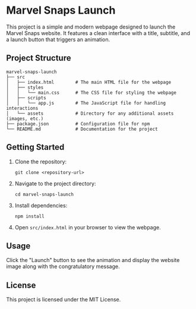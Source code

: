 # Marvel Snaps Launch

This project is a simple and modern webpage designed to launch the Marvel Snaps website. It features a clean interface with a title, subtitle, and a launch button that triggers an animation.

## Project Structure

```
marvel-snaps-launch
├── src
│   ├── index.html        # The main HTML file for the webpage
│   ├── styles
│   │   └── main.css      # The CSS file for styling the webpage
│   ├── scripts
│   │   └── app.js        # The JavaScript file for handling interactions
│   └── assets            # Directory for any additional assets (images, etc.)
├── package.json          # Configuration file for npm
└── README.md             # Documentation for the project
```

## Getting Started

1. Clone the repository:
   ```
   git clone <repository-url>
   ```

2. Navigate to the project directory:
   ```
   cd marvel-snaps-launch
   ```

3. Install dependencies:
   ```
   npm install
   ```

4. Open `src/index.html` in your browser to view the webpage.

## Usage

Click the "Launch" button to see the animation and display the website image along with the congratulatory message.

## License

This project is licensed under the MIT License.